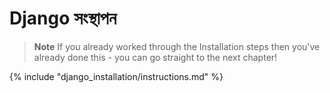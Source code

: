 # Django সংস্থাপন

> **Note** If you already worked through the Installation steps then you've already done this - you can go straight to the next chapter!

{% include "django_installation/instructions.md" %}